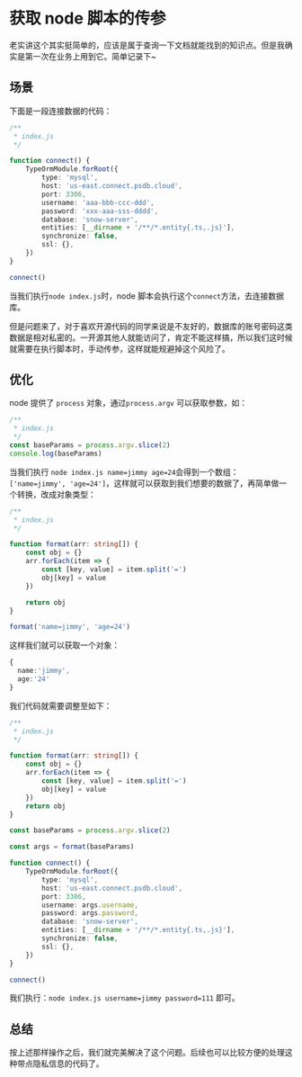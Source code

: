 # 获取 node 脚本的传参

老实讲这个其实挺简单的，应该是属于查询一下文档就能找到的知识点。但是我确实是第一次在业务上用到它。简单记录下~

## 场景

下面是一段连接数据的代码：

```ts
/**
 * index.js
 */

function connect() {
	TypeOrmModule.forRoot({
		type: 'mysql',
		host: 'us-east.connect.psdb.cloud',
		port: 3306,
		username: 'aaa-bbb-ccc-ddd',
		password: 'xxx-aaa-sss-dddd',
		database: 'snow-server',
		entities: [__dirname + '/**/*.entity{.ts,.js}'],
		synchronize: false,
		ssl: {},
	})
}

connect()
```

当我们执行`node index.js`时，node 脚本会执行这个`connect`方法，去连接数据库。

但是问题来了，对于喜欢开源代码的同学来说是不友好的，数据库的账号密码这类数据是相对私密的。一开源其他人就能访问了，肯定不能这样搞，所以我们这时候就需要在执行脚本时，手动传参，这样就能规避掉这个风险了。

## 优化

node 提供了 `process` 对象，通过`process.argv` 可以获取参数，如：

```js
/**
 * index.js
 */
const baseParams = process.argv.slice(2)
console.log(baseParams)
```

当我们执行 `node index.js name=jimmy age=24`会得到一个数组：`['name=jimmy', 'age=24']`，这样就可以获取到我们想要的数据了，再简单做一个转换，改成对象类型：

```ts
/**
 * index.js
 */

function format(arr: string[]) {
	const obj = {}
	arr.forEach(item => {
		const [key, value] = item.split('=')
		obj[key] = value
	})

	return obj
}

format('name=jimmy', 'age=24')
```

这样我们就可以获取一个对象：

```ts
{
  name:'jimmy',
  age:'24'
}
```

我们代码就需要调整至如下：

```ts
/**
 * index.js
 */

function format(arr: string[]) {
	const obj = {}
	arr.forEach(item => {
		const [key, value] = item.split('=')
		obj[key] = value
	})
	return obj
}

const baseParams = process.argv.slice(2)

const args = format(baseParams)

function connect() {
	TypeOrmModule.forRoot({
		type: 'mysql',
		host: 'us-east.connect.psdb.cloud',
		port: 3306,
		username: args.username,
		password: args.password,
		database: 'snow-server',
		entities: [__dirname + '/**/*.entity{.ts,.js}'],
		synchronize: false,
		ssl: {},
	})
}

connect()
```

我们执行：`node index.js username=jimmy password=111` 即可。

## 总结

按上述那样操作之后，我们就完美解决了这个问题。后续也可以比较方便的处理这种带点隐私信息的代码了。
